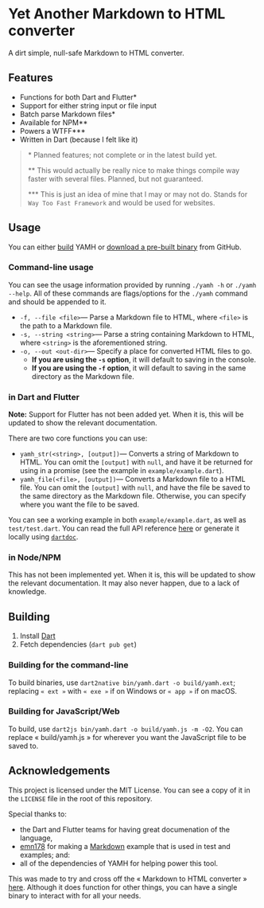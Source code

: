 # Yet Another Markdown to HTML converter
A dirt simple, null-safe Markdown to HTML converter.

## Features
- Functions for both Dart and Flutter\*
- Support for either string input or file input
- Batch parse Markdown files\*
- Available for NPM\*\*
- Powers a WTFF\*\*\*
- Written in Dart (because I felt like it)

> \* Planned features; not complete or in the latest build yet.
>
> \*\* This would actually be really nice to make things compile way faster with several files. Planned, but not guaranteed.
> 
> \*\*\* This is just an idea of mine that I may or may not do. Stands for `Way Too Fast Framework` and would be used for websites.

## Usage
You can either [build](#Building) YAMH or [download a pre-built binary](https://github.com/doamatto/yamh/releases) from GitHub.

### Command-line usage
You can see the usage information provided by running `./yamh -h` or `./yamh --help`. All of these commands are flags/options for the `./yamh` command and should be appended to it.

- `-f, --file <file>`&mdash; Parse a Markdown file to HTML, where `<file>` is the path to a Markdown file.
- `-s, --string <string>`&mdash; Parse a string containing Markdown to HTML, where `<string>` is the aforementioned string.
- `-o, --out <out-dir>`&mdash; Specify a place for converted HTML files to go.
    - **If you are using the `-s` option**, it will default to saving in the console.
    - **If you are using the `-f` option**, it will default to saving in the same directory as the Markdown file. 

### in Dart and Flutter
**Note:** Support for Flutter has not been added yet. When it is, this will be updated to show the relevant documentation.

There are two core functions you can use:
- `yamh_str(<string>, [output])`&mdash; Converts a string of Markdown to HTML. You can omit the `[output]` with `null`, and have it be returned for using in a promise (see the example in `example/example.dart`).
- `yamh_file(<file>, [output])`&mdash; Converts a Markdown file to a HTML file. You can omit the `[output]` with `null`, and have the file be saved to the same directory as the Markdown file. Otherwise, you can specify where you want the file to be saved.

You can see a working example in both `example/example.dart`, as well as `test/test.dart`. You can read the full API reference [here](https://pub.dev/documentation/yamh/latest/) or generate it locally using [`dartdoc`](https://pub.dev/packages/dartdoc).

### in Node/NPM
This has not been implemented yet. When it is, this will be updated to show the relevant documentation. It may also never happen, due to a lack of knowledge.

## Building
1. Install [Dart](https://dart.dev)
2. Fetch dependencies (`dart pub get`)

### Building for the command-line
To build binaries, use `dart2native bin/yamh.dart -o build/yamh.ext`; replacing `« ext »` with `« exe »` if on Windows or `« app »` if on macOS.

### Building for JavaScript/Web
To build, use `dart2js bin/yamh.dart -o build/yamh.js -m -O2`. You can replace « build/yamh.js » for wherever you want the JavaScript file to be saved to.

## Acknowledgements
This project is licensed under the MIT License. You can see a copy of it in the `LICENSE` file in the root of this repository.

Special thanks to:
- the Dart and Flutter teams for having great documenation of the language,
- [emn178](https://github.com/emn178) for making a [Markdown](https://github.com/emn178/markdown) example that is used in test and examples; and:
- all of the dependencies of YAMH for helping power this tool.

This was made to try and cross off the « Markdown to HTML converter » [here](https://cyckl.net/idea). Although it does function for other things, you can have a single binary to interact with for all your needs.